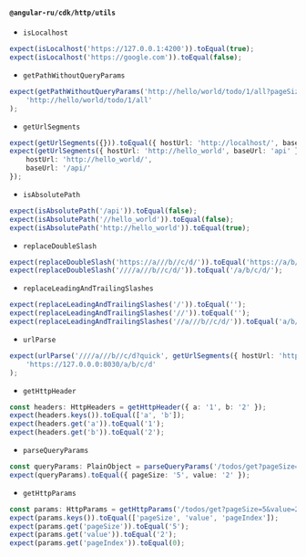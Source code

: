 #### `@angular-ru/cdk/http/utils`

-   `isLocalhost`

```ts
expect(isLocalhost('https://127.0.0.1:4200')).toEqual(true);
expect(isLocalhost('https://google.com')).toEqual(false);
```

-   `getPathWithoutQueryParams`

```ts
expect(getPathWithoutQueryParams('http://hello/world/todo/1/all?pageSize=10&pageIndex=0')).toEqual(
    'http://hello/world/todo/1/all'
);
```

-   `getUrlSegments`

```ts
expect(getUrlSegments({})).toEqual({ hostUrl: 'http://localhost/', baseUrl: '' });
expect(getUrlSegments({ hostUrl: 'http://hello_world', baseUrl: 'api' })).toEqual({
    hostUrl: 'http://hello_world/',
    baseUrl: '/api/'
});
```

-   `isAbsolutePath`

```ts
expect(isAbsolutePath('/api')).toEqual(false);
expect(isAbsolutePath('//hello_world')).toEqual(false);
expect(isAbsolutePath('http://hello_world')).toEqual(true);
```

-   `replaceDoubleSlash`

```ts
expect(replaceDoubleSlash('https://a///b//c/d/')).toEqual('https://a/b/c/d/');
expect(replaceDoubleSlash('////a///b//c/d/')).toEqual('/a/b/c/d/');
```

-   `replaceLeadingAndTrailingSlashes`

```ts
expect(replaceLeadingAndTrailingSlashes('/')).toEqual('');
expect(replaceLeadingAndTrailingSlashes('//')).toEqual('');
expect(replaceLeadingAndTrailingSlashes('//a///b//c/d/')).toEqual('a/b/c/d');
```

-   `urlParse`

```ts
expect(urlParse('////a///b//c/d?quick', getUrlSegments({ hostUrl: 'https://127.0.0.0:8030' }))).toEqual(
    'https://127.0.0.0:8030/a/b/c/d'
);
```

-   `getHttpHeader`

```ts
const headers: HttpHeaders = getHttpHeader({ a: '1', b: '2' });
expect(headers.keys()).toEqual(['a', 'b']);
expect(headers.get('a')).toEqual('1');
expect(headers.get('b')).toEqual('2');
```

-   `parseQueryParams`

```ts
const queryParams: PlainObject = parseQueryParams('/todos/get?pageSize=5&value=2');
expect(queryParams).toEqual({ pageSize: '5', value: '2' });
```

-   `getHttpParams`

```ts
const params: HttpParams = getHttpParams('/todos/get?pageSize=5&value=2', { pageIndex: 0 });
expect(params.keys()).toEqual(['pageSize', 'value', 'pageIndex']);
expect(params.get('pageSize')).toEqual('5');
expect(params.get('value')).toEqual('2');
expect(params.get('pageIndex')).toEqual(0);
```
